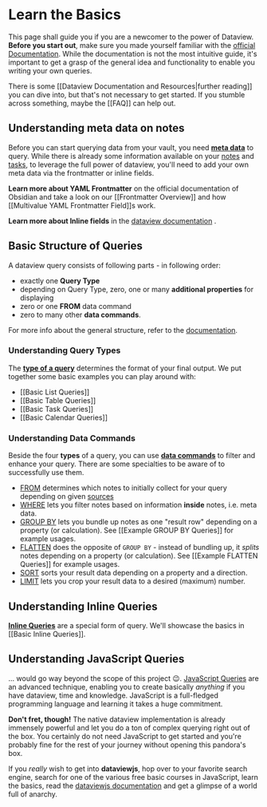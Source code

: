 # Learn the Basics

This page shall guide you if you are a newcomer to the power of Dataview. **Before you start out**, make sure you made yourself familiar with the [official Documentation](https://blacksmithgu.github.io/obsidian-dataview/). While the documentation is not the most intuitive guide, it's important to get a grasp of the general idea and functionality to enable you writing your own queries. 

There is some [[Dataview Documentation and Resources|further reading]] you can dive into, but that's not necessary to get started. If you stumble across something, maybe the [[FAQ]] can help out.

## Understanding meta data on notes

Before you can start querying data from your vault, you need [**meta data**](https://blacksmithgu.github.io/obsidian-dataview/data-annotation/) to query. While there is already some information available on your [notes](https://blacksmithgu.github.io/obsidian-dataview/data-annotation/#implicit-fields) and [tasks](https://blacksmithgu.github.io/obsidian-dataview/data-annotation/#implicit-fields_1), to leverage the full power of dataview, you'll need to add your own meta data via the frontmatter or inline fields.

**Learn more about YAML Frontmatter** on the official documentation of Obsidian and take a look on our [[Frontmatter Overview]] and how [[Multivalue YAML Frontmatter Field]]s work.

**Learn more about Inline fields** in the [dataview documentation](https://blacksmithgu.github.io/obsidian-dataview/data-annotation/) .

## Basic Structure of Queries

A dataview query consists of following parts - in following order:

- exactly one **Query Type**
- depending on Query Type, zero, one or many **additional properties** for displaying
- zero or one **FROM** data command
- zero to many other **data commands**.

For more info about the general structure, refer to the [documentation](https://blacksmithgu.github.io/obsidian-dataview/query/queries/#general-format).

### Understanding Query Types

The [**type of a query**](https://blacksmithgu.github.io/obsidian-dataview/query/queries/#query-types) determines the format of your final output. We put together some basic examples you can play around with:

- [[Basic List Queries]]
- [[Basic Table Queries]]
- [[Basic Task Queries]]
- [[Basic Calendar Queries]]

### Understanding Data Commands

Beside the four **types** of a query, you can use [**data commands**](https://blacksmithgu.github.io/obsidian-dataview/query/queries/#data-commands) to filter and enhance your query. There are some specialties to be aware of to successfully use them.

- [FROM](https://blacksmithgu.github.io/obsidian-dataview/query/queries/#from) determines which notes to initially collect for your query depending on given [sources](https://blacksmithgu.github.io/obsidian-dataview/query/sources/)
- [WHERE](https://blacksmithgu.github.io/obsidian-dataview/query/queries/#where) lets you filter notes based on information **inside** notes, i.e. meta data.
- [GROUP BY](https://blacksmithgu.github.io/obsidian-dataview/query/queries/#group-by) lets you bundle up notes as one "result row" depending on a property (or calculation). See [[Example GROUP BY Queries]] for example usages.
- [FLATTEN](https://blacksmithgu.github.io/obsidian-dataview/query/queries/#flatten) does the opposite of `GROUP BY` - instead of bundling up, it _splits_ notes depending on a property (or calculation). See [[Example FLATTEN Queries]] for example usages.
- [SORT](https://blacksmithgu.github.io/obsidian-dataview/query/queries/#sort) sorts your result data depending on a property and a direction.
- [LIMIT](https://blacksmithgu.github.io/obsidian-dataview/query/queries/#limit) lets you crop your result data to a desired (maximum) number. 

## Understanding Inline Queries

[**Inline Queries**](https://blacksmithgu.github.io/obsidian-dataview/data-queries/#inline-dql) are a special form of query. We'll showcase the basics in [[Basic Inline Queries]].

## Understanding JavaScript Queries

... would go way beyond the scope of this project 😉. [JavaScript Queries](https://blacksmithgu.github.io/obsidian-dataview/api/intro/) are an advanced technique, enabling you to create basically _anything_ if you have dataview, time and knowledge. JavaScript is a full-fledged programming language and learning it takes a huge commitment. 

**Don't fret, though!** The native dataview implementation is already immensely powerful and let you do a ton of complex querying right out of the box. You certainly do not need JavaScript to get started and you're probably fine for the rest of your journey without opening this pandora's box. 

If you *really* wish to get into **dataviewjs**, hop over to your favorite search engine, search for one of the various free basic courses in JavaScript, learn the basics, read the [dataviewjs documentation](https://blacksmithgu.github.io/obsidian-dataview/api/code-reference/) and get a glimpse of a world full of anarchy.